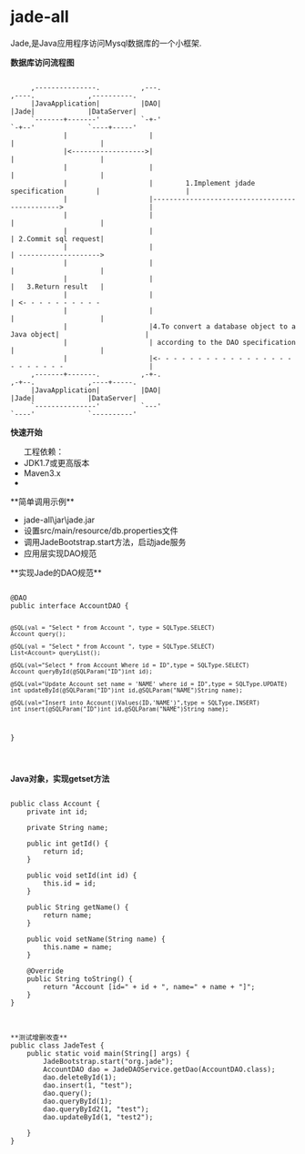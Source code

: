 # jade-all
Jade,是Java应用程序访问Mysql数据库的一个小框架.

**数据库访问流程图**
<pre><code>
     ,---------------.          ,---.                                           ,----.             ,----------.
     |JavaApplication|          |DAO|                                           |Jade|             |DataServer|
     `-------+-------'          `-+-'                                           `-+--'             `----+-----'
             |                    |                                               |                     |      
             |<------------------>|                                               |                     |      
             |                    |                                               |                     |      
             |                    |        1.Implement jdade specification        |                     |      
             |                    |----------------------------------------------->                     |      
             |                    |                                               |                     |      
             |                    |                                               | 2.Commit sql request|      
             |                    |                                               | -------------------->      
             |                    |                                               |                     |      
             |                    |                                               |   3.Return result   |      
             |                    |                                               | <- - - - - - - - - -       
             |                    |                                               |                     |      
             |                    |4.To convert a database object to a Java object|                     |      
             |                    | according to the DAO specification            |                     |      
             |                    |<- - - - - - - - - - - - - - - - - - - - - - - -                     |      
     ,-------+-------.          ,-+-.                                           ,-+--.             ,----+-----.
     |JavaApplication|          |DAO|                                           |Jade|             |DataServer|
     `---------------'          `---'                                           `----'             `----------'
</code></pre>
**快速开始**
<ul>工程依赖：
<li>JDK1.7或更高版本</li>
<li>Maven3.x</li>
<li></li>
</ul>
**简单调用示例**
<ul>
	<li>jade-all\jar\jade.jar</li>
	<li>设置src/main/resource/db.properties文件</li>
	<li>调用JadeBootstrap.start方法，启动jade服务</li>
	<li>应用层实现DAO规范</li>
</ul>
**实现Jade的DAO规范**
<pre><code>
@DAO
public interface AccountDAO {

	@SQL(val = "Select * from Account ", type = SQLType.SELECT)
	Account query();
	
	@SQL(val = "Select * from Account ", type = SQLType.SELECT)
	List<Account> queryList();

	@SQL(val="Select * from Account Where id = ID",type = SQLType.SELECT)
	Account queryById(@SQLParam("ID")int id);
	
	@SQL(val="Update Account set name = 'NAME' where id = ID",type = SQLType.UPDATE)
	int updateById(@SQLParam("ID")int id,@SQLParam("NAME")String name);
	
	@SQL(val="Insert into Account()Values(ID,'NAME')",type = SQLType.INSERT)
	int insert(@SQLParam("ID")int id,@SQLParam("NAME")String name);
}

</code></pre>

**Java对象，实现getset方法**
<pre><code>
public class Account {
	private int id;

	private String name;

	public int getId() {
		return id;
	}

	public void setId(int id) {
		this.id = id;
	}

	public String getName() {
		return name;
	}

	public void setName(String name) {
		this.name = name;
	}

	@Override
	public String toString() {
		return "Account [id=" + id + ", name=" + name + "]";
	}
}
</code>
</pre>

<pre><code>
**测试增删改查**
public class JadeTest {
	public static void main(String[] args) {
		JadeBootstrap.start("org.jade");
		AccountDAO dao = JadeDAOService.getDao(AccountDAO.class);
		dao.deleteById(1);
		dao.insert(1, "test");
		dao.query();
		dao.queryById(1);
		dao.queryById2(1, "test");
		dao.updateById(1, "test2");
		
	}
}
</code>
</pre>
